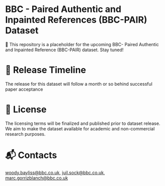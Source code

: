 # BBC - Paired Authentic and Inpainted References (BBC-PAIR) Dataset
🚧 This repository is a placeholder for the upcoming BBC- Paired Authentic and Inpainted Reference (BBC-PAIR) dataset. Stay tuned!

# 🚀 Release Timeline
The release for this dataset will follow a month or so behind successful paper acceptance 

# 📜 License
The licensing terms will be finalized and published prior to dataset release. We aim to make the dataset available for academic and non-commercial research purposes.

# 📬 Contacts
woody.bayliss@bbc.co.uk, juil.sock@bbc.co.uk, marc.gorrizblanch@bbc.co.uk
